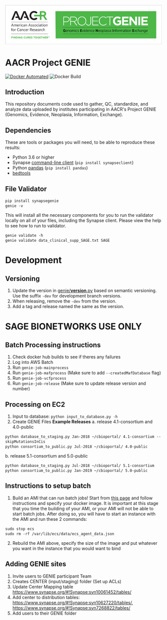 ![genie banner](genie_banner.png)

# AACR Project GENIE

[![Docker Automated](https://img.shields.io/docker/automated/sagebionetworks/genie.svg)](https://hub.docker.com/r/sagebionetworks/genie) ![Docker Build](https://img.shields.io/docker/build/sagebionetworks/genie.svg)


## Introduction

This repository documents code used to gather, QC, standardize, and analyze data uploaded by institutes participating in AACR's Project GENIE (Genomics, Evidence, Neoplasia, Information, Exchange). 

## Dependencies

These are tools or packages you will need, to be able to reproduce these results:
- Python 3.6 or higher
- Synapse [command-line client](http://python-docs.synapse.org/CommandLineClient.html) (`pip install synapseclient`)
- Python [pandas](http://pandas.pydata.org/) (`pip install pandas`)
- [bedtools](https://bedtools.readthedocs.io/en/latest/content/installation.html)

## File Validator
```
pip install synapsegenie
genie -v
```

This will install all the necessary components for you to run the validator locally on all of your files, including the Synapse client.  Please view the help to see how to run to validator.  
```
genie validate -h
genie validate data_clinical_supp_SAGE.txt SAGE
```

# Development

## Versioning
1. Update the version in [genie/__version__.py](genie/__version__.py) based on semantic versioning. Use the suffix `-dev` for development branch versions.
2. When releasing, remove the `-dev` from the version.
3. Add a tag and release named the same as the version.

# SAGE BIONETWORKS USE ONLY
## Batch Processing instructions
1. Check docker hub builds to see if theres any failures
2. Log into AWS Batch
3. Run `genie-job-mainprocess`
4. Run `genie-job-mafprocess` (Make sure to add `--createdMafDatabase` flag)
5. Run `genie-job-vcfprocess`
6. Run `genie-job-release` (Make sure to update release version and number)

## Processing on EC2

1. Input to database: `python input_to_database.py -h`
2. Create GENIE Files
**Example Releases**
a. release 4.1-consortium and 4.0-public
```
python database_to_staging.py Jan-2018 ~/cbioportal/ 4.1-consortium --skipMutationsInCis
python consortium_to_public.py Jul-2018 ~/cbioportal/ 4.0-public
```
b. release 5.1-consortium and 5.0-public
```
python database_to_staging.py Jul-2018 ~/cbioportal/ 5.1-consortium
python consortium_to_public.py Jan-2019 ~/cbioportal/ 5.0-public
```


## Instructions to setup batch
1. Build an AMI that can run batch jobs! Start from [this page](https://console.aws.amazon.com/batch/home?region=us-east-1#/first-run) and follow instructions and specify your docker image.  It is important at this stage that you time the building of your AMI, or your AMI will not be able to start batch jobs.  After doing so, you will have to start an instance with the AMI and run these 2 commands:

```
sudo stop ecs
sudo rm -rf /var/lib/ecs/data/ecs_agent_data.json
```

2. Rebuild the AMI above, specify the size of the image and put whatever you want in the instance that you would want to bind 

## Adding GENIE sites

1. Invite users to GENIE participant Team 
2. Creates CENTER (input/staging) folder (Set up ACLs) 
3. Update Center Mapping table https://www.synapse.org/#!Synapse:syn10061452/tables/
4. Add center to distribution tables: https://www.synapse.org/#!Synapse:syn10627220/tables/, https://www.synapse.org/#!Synapse:syn7268822/tables/
3. Add users to their GENIE folder

